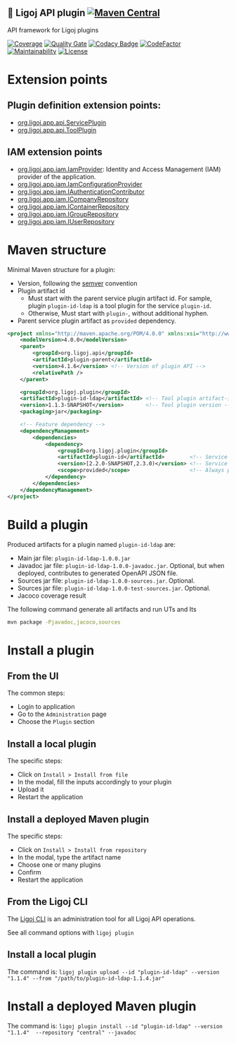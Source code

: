 ## :link: Ligoj API plugin [![Maven Central](https://maven-badges.herokuapp.com/maven-central/org.ligoj.api/root/badge.svg)](https://maven-badges.herokuapp.com/maven-central/org.ligoj.api/root)
API framework for Ligoj plugins

[![Coverage](https://sonarcloud.io/api/project_badges/measure?project=org.ligoj.api%3Aroot&metric=coverage)](https://sonarcloud.io/component_measures/metric/coverage/list?id=org.ligoj.api%3Aroot)
[![Quality Gate](https://sonarcloud.io/api/project_badges/measure?metric=alert_status&project=org.ligoj.api%3Aroot)](https://sonarcloud.io/dashboard/index/org.ligoj.api:root)
[![Codacy Badge](https://api.codacy.com/project/badge/Grade/abf810c094e44c0691f71174c707d6ed)](https://www.codacy.com/gh/ligoj/ligoj-api?utm_source=github.com&amp;utm_medium=referral&amp;utm_content=ligoj/ligoj-api&amp;utm_campaign=Badge_Grade)
[![CodeFactor](https://www.codefactor.io/repository/github/ligoj/ligoj-api/badge)](https://www.codefactor.io/repository/github/ligoj/ligoj-api)
[![Maintainability](https://api.codeclimate.com/v1/badges/df4f5f5fc210a3e77b1e/maintainability)](https://codeclimate.com/github/ligoj/ligoj-api/maintainability)
[![License](http://img.shields.io/:license-mit-blue.svg)](http://fabdouglas.mit-license.org/)

# Extension points

## Plugin definition extension points: 
- [org.ligoj.app.api.ServicePlugin](plugin-api/src/main/java/org/ligoj/app/api/ServicePlugin.java)
- [org.ligoj.app.api.ToolPlugin](plugin-api/src/main/java/org/ligoj/app/api/ToolPlugin.java)

## IAM extension points
- [org.ligoj.app.iam.IamProvider](plugin-api/src/main/java/org/ligoj/app/iam/IamProvider.java): Identity and Access Management (IAM) provider of the application.
- [org.ligoj.app.iam.IamConfigurationProvider](plugin-api/src/main/java/org/ligoj/app/iam/IamConfigurationProvider.java)
- [org.ligoj.app.iam.IAuthenticationContributor](plugin-api/src/main/java/org/ligoj/app/iam/IAuthenticationContributor.java)
- [org.ligoj.app.iam.ICompanyRepository](plugin-api/src/main/java/org/ligoj/app/iam/ICompanyRepository.java)
- [org.ligoj.app.iam.IContainerRepository](plugin-api/src/main/java/org/ligoj/app/iam/IContainerRepository.java)
- [org.ligoj.app.iam.IGroupRepository](plugin-api/src/main/java/org/ligoj/app/iam/IGroupRepository.java)
- [org.ligoj.app.iam.IUserRepository](plugin-api/src/main/java/org/ligoj/app/iam/IUserRepository.java)

# Maven structure

Minimal Maven structure for a plugin:
- Version, following the [semver](https://semver.org/) convention
- Plugin artifact id
  - Must start with the parent service plugin artifact id. For sample, plugin `plugin-id-ldap` is a tool plugin for the service `plugin-id`.
  - Otherwise, Must start with `plugin-`, without additional hyphen.
- Parent service plugin artifact as `provided` dependency.

```xml
<project xmlns="http://maven.apache.org/POM/4.0.0" xmlns:xsi="http://www.w3.org/2001/XMLSchema-instance" xsi:schemaLocation="http://maven.apache.org/POM/4.0.0 http://maven.apache.org/xsd/maven-4.0.0.xsd">
	<modelVersion>4.0.0</modelVersion>
	<parent>
		<groupId>org.ligoj.api</groupId>
		<artifactId>plugin-parent</artifactId>
		<version>4.1.6</version> <!-- Version of plugin API -->
		<relativePath />
	</parent>

	<groupId>org.ligoj.plugin</groupId>
	<artifactId>plugin-id-ldap</artifactId> <!-- Tool plugin artifact-id, must start with "plugin-" -->
	<version>1.1.3-SNAPSHOT</version>       <!-- Tool plugin version -->
	<packaging>jar</packaging>

    <!-- Feature dependency -->
    <dependencyManagement>
        <dependencies>
            <dependency>
                <groupId>org.ligoj.plugin</groupId>
                <artifactId>plugin-id</artifactId>        <!-- Service plugin version -->
                <version>[2.2.0-SNAPSHOT,2.3.0)</version> <!-- Service plugin version range -->
                <scope>provided</scope>                   <!-- Always provided -->
            </dependency>
        </dependencies>
    </dependencyManagement>
</project>
```

# Build a plugin

Produced artifacts for a plugin named `plugin-id-ldap` are:
- Main jar file: `plugin-id-ldap-1.0.0.jar`
- Javadoc jar file: `plugin-id-ldap-1.0.0-javadoc.jar`. Optional, but when deployed, contributes to generated OpenAPI JSON file.
- Sources jar file: `plugin-id-ldap-1.0.0-sources.jar`. Optional.
- Sources jar file: `plugin-id-ldap-1.0.0-test-sources.jar`. Optional.
- Jacoco coverage result

The following command generate all artifacts and run UTs and Its
```bash
mvn package -Pjavadoc,jacoco,sources
```

# Install a plugin

## From the UI

The common steps:
- Login to application
- Go to the `Administration` page
- Choose the `Plugin` section


## Install a local plugin

The specific steps:
- Click on `Install > Install from file`
- In the modal, fill the inputs accordingly to your plugin
- Upload it
- Restart the application

## Install a deployed Maven plugin

The specific steps:
- Click on `Install > Install from repository`
- In the modal, type the artifact name
- Choose one or many plugins
- Confirm
- Restart the application


## From the Ligoj CLI

The [Ligoj CLI](https://github.com/ligoj/cli) is an administration tool for all Ligoj API operations.

See all command options with `ligoj plugin`

## Install a local plugin

The command is: `ligoj plugin upload --id "plugin-id-ldap" --version "1.1.4" --from "/path/to/plugin-id-ldap-1.1.4.jar"`

# Install a deployed Maven plugin

The command is: `ligoj plugin install --id "plugin-id-ldap" --version "1.1.4"  --repository "central" --javadoc`